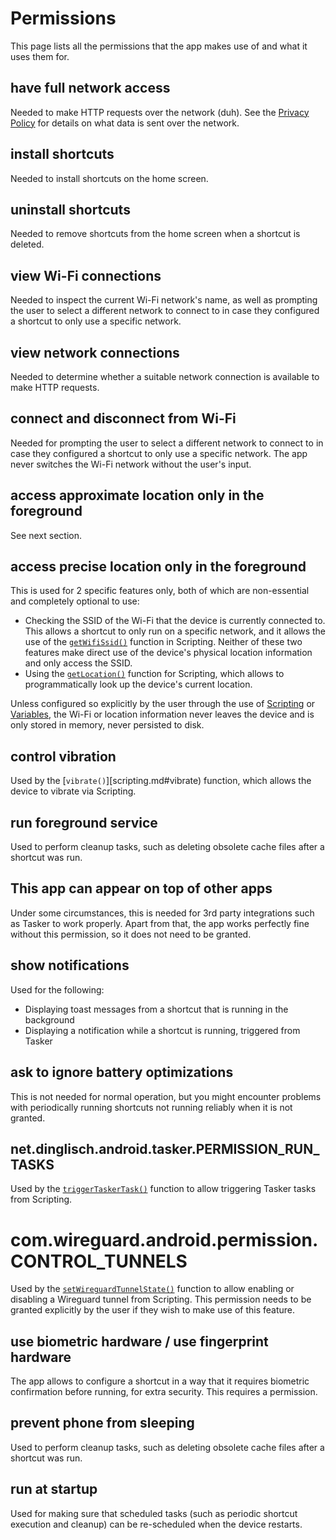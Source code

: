 # Permissions
This page lists all the permissions that the app makes use of and what it uses them for.

## have full network access
Needed to make HTTP requests over the network (duh). See the [Privacy Policy](privacy-policy.md) for details on what data is sent over the network.

## install shortcuts
Needed to install shortcuts on the home screen.

## uninstall shortcuts
Needed to remove shortcuts from the home screen when a shortcut is deleted.

## view Wi-Fi connections
Needed to inspect the current Wi-Fi network's name, as well as prompting the user to select a different network to connect to in case they configured a shortcut to only use a specific network.

## view network connections
Needed to determine whether a suitable network connection is available to make HTTP requests.

## connect and disconnect from Wi-Fi
Needed for prompting the user to select a different network to connect to in case they configured a shortcut to only use a specific network. The app never switches the Wi-Fi network without the user's input.

## access approximate location only in the foreground
See next section.

## access precise location only in the foreground
This is used for 2 specific features only, both of which are non-essential and completely optional to use:

- Checking the SSID of the Wi-Fi that the device is currently connected to. This allows a shortcut to only run on a specific network, and it allows the use of the [`getWifiSsid()`](scripting.md#get-wifi-ssid) function in Scripting. Neither of these two features make direct use of the device's physical location information and only access the SSID.
- Using the [`getLocation()`](scripting.md#get-location) function for Scripting, which allows to programmatically look up the device's current location.

Unless configured so explicitly by the user through the use of [Scripting](scripting.md) or [Variables](variables.md), the Wi-Fi or location information never leaves the device and is only stored in memory, never persisted to disk.

## control vibration
Used by the [`vibrate()`][scripting.md#vibrate) function, which allows the device to vibrate via Scripting.

## run foreground service
Used to perform cleanup tasks, such as deleting obsolete cache files after a shortcut was run.

## This app can appear on top of other apps
Under some circumstances, this is needed for 3rd party integrations such as Tasker to work properly. Apart from that, the app works perfectly fine without this permission, so it does not need to be granted.

## show notifications
Used for the following:

- Displaying toast messages from a shortcut that is running in the background
- Displaying a notification while a shortcut is running, triggered from Tasker

## ask to ignore battery optimizations
This is not needed for normal operation, but you might encounter problems with periodically running shortcuts not running reliably when it is not granted.

## net.dinglisch.android.tasker.PERMISSION_RUN_TASKS
Used by the [`triggerTaskerTask()`](scripting.md#trigger-tasker-task) function to allow triggering Tasker tasks from Scripting.

# com.wireguard.android.permission.CONTROL_TUNNELS
Used by the [`setWireguardTunnelState()`](scripting.md#set-wireguard-tunnel-state) function to allow enabling or disabling a Wireguard tunnel from Scripting. This permission needs to be granted explicitly by the user if they wish to make use of this feature.

## use biometric hardware / use fingerprint hardware
The app allows to configure a shortcut in a way that it requires biometric confirmation before running, for extra security. This requires a permission.

## prevent phone from sleeping
Used to perform cleanup tasks, such as deleting obsolete cache files after a shortcut was run.

## run at startup
Used for making sure that scheduled tasks (such as periodic shortcut execution and cleanup) can be re-scheduled when the device restarts.

